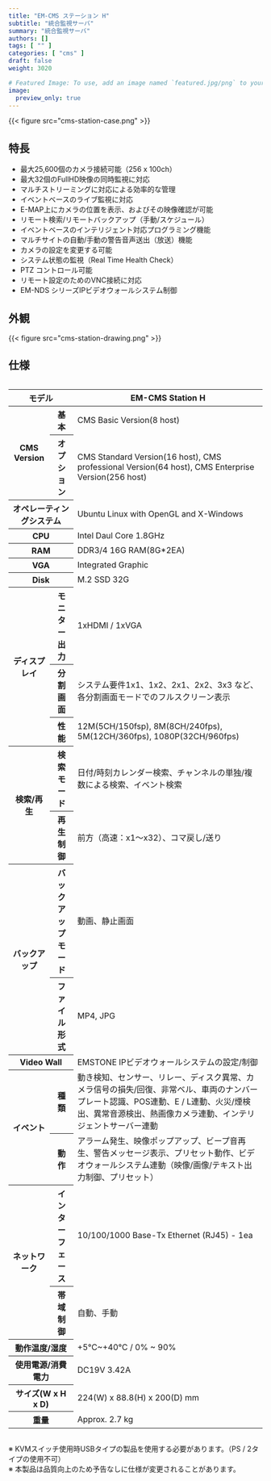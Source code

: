 ```yaml
---
title: "EM-CMS ステーション H"
subtitle: "統合監視サーバ"
summary: "統合監視サーバ"
authors: []
tags: [ "" ]
categories: [ "cms" ]
draft: false
weight: 3020

# Featured Image: To use, add an image named `featured.jpg/png` to your page's folder.
image:
  preview_only: true
---
```


<div class="container">
<div class="row justify-content-center">
<div class="col-sm-6">

{{< figure src="cms-station-case.png" >}}

</div>
</div>
</div>

<div class="container">
<div class="row justify-content-center">
<div class="col-sm-8 pl-0">

## 特長

- 最大25,600個のカメラ接続可能（256 x 100ch）
- 最大32個のFullHD映像の同時監視に対応
- マルチストリーミングに対応による効率的な管理
- イベントベースのライブ監視に対応
- E-MAP上にカメラの位置を表示、およびその映像確認が可能
- リモート検索/リモートバックアップ（手動/スケジュール）
- イベントベースのインテリジェント対応プログラミング機能
- マルチサイトの自動/手動の警告音声送出（放送）機能
- カメラの設定を変更する可能
- システム状態の監視（Real Time Health Check）
- PTZ コントロール可能
- リモート設定のためのVNC接続に対応
- EM-NDS シリーズIPビデオウォールシステム制御

</div>
<div class="col-sm-4 pl-0">

## 外観

{{< figure src="cms-station-drawing.png" >}}

</div>
</div>
</div>

## 仕様

<div style="overflow-x: auto">
<table class="spec">
<thead>
<tr>
<th colspan="2">モデル</th>
<th>EM-CMS Station H</th>
</tr>
</thead>
<tbody>

<tr>
<th rowspan="2">CMS Version</th>
<th>基本</th>
<td>CMS Basic Version(8 host)</td>
</tr>
<tr>
<th>オプション</th>
<td>CMS Standard Version(16 host), CMS professional Version(64 host), CMS Enterprise Version(256 host)</td>
</tr>
<tr>
<th colspan="2">オペレーティングシステム</th>
<td>Ubuntu Linux with OpenGL and X-Windows</td>
</tr>
<tr>
<th colspan="2">CPU</th>
<td>Intel Daul Core 1.8GHz</td>
</tr>
<tr>
<th colspan="2">RAM</th>
<td>DDR3/4 16G RAM(8G*2EA)</td>
</tr>
<tr>
<th colspan="2">VGA</th>
<td>Integrated Graphic</td>
</tr>
<tr>
<th colspan="2">Disk</th>
<td>M.2 SSD 32G</td>
</tr>
<tr>
<th rowspan="3">ディスプレイ</th>
<th>モニター<br>出力</th>
<td>1xHDMI / 1xVGA</td>
</tr>
<tr>
<th>分割画面</th>
<td>システム要件1x1、1x2、2x1、2x2、3x3 など、各分割画面モードでのフルスクリーン表示</td>
</tr>
<tr>
<th>性能</th>
<td>12M(5CH/150fsp), 8M(8CH/240fps), 5M(12CH/360fps), 1080P(32CH/960fps)</td>
</tr>
<tr>
<th rowspan="2">検索/再生</th>
<th>検索モード</th>
<td>日付/時刻カレンダー検索、チャンネルの単独/複数による検索、イベント検索</td>
</tr>
<tr>
<th>再生制御</th>
<td>前方（高速：x1〜x32）、コマ戻し/送り</td>
</tr>
<tr>
<th rowspan="2">バックアップ</th>
<th>バックアップ<br>モード</th>
<td>動画、静止画面</td>
</tr>
<tr>
<th>ファイル形式</th>
<td>MP4, JPG</td>
</tr>
<tr>
<th colspan="2">Video Wall</th>
<td>EMSTONE IPビデオウォールシステムの設定/制御</td>
</tr>
<tr>
<th rowspan="2">イベント</th>
<th>種類</th>
<td>動き検知、センサー、リレー、ディスク異常、カメラ信号の損失/回復、非常ベル、車両のナンバープレート認識、POS連動、E / L連動、火災/煙検出、異常音源検出、熱画像カメラ連動、インテリジェントサーバー連動</td>
</tr>
<tr>
<th>動作</th>
<td>アラーム発生、映像ポップアップ、ビープ音再生、警告メッセージ表示、プリセット動作、ビデオウォールシステム連動（映像/画像/テキスト出力制御、プリセット）</td>
</tr>
<tr>
<th rowspan="2">ネットワーク</th>
<th>インターフェース</th>
<td>10/100/1000 Base-Tx Ethernet (RJ45) - 1ea</td>
</tr>
<tr>
<th>帯域制御</th>
<td>自動、手動</td>
</tr>
<tr>
<th colspan="2">動作温度/湿度</th>
<td>+5℃~+40℃ / 0% ~ 90%</td>
</tr>
<tr>
<th colspan="2">使用電源/消費電力</th>
<td>DC19V 3.42A</td>
</tr>
<tr>
<th colspan="2">サイズ(W x H x D)</th>
<td>224(W) x 88.8(H) x 200(D) mm</td>
</tr>
<tr>
<th colspan="2">重量</th>
<td>Approx. 2.7 kg</td>
</tr>
</tbody>
</table>
</div>

※ KVMスイッチ使用時USBタイプの製品を使用する必要があります。（PS / 2タイプの使用不可）  
※ 本製品は品質向上のため予告なしに仕様が変更されることがあります。
